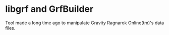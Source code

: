 # libgrf and GrfBuilder

Tool made a long time ago to manipulate Gravity Ragnarok Online(tm)'s data files.

